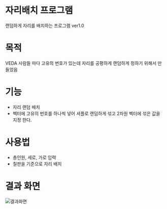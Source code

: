 # 자리배치 프로그램
랜덤하게 자리를 배치하는 프로그램 ver1.0

# 목적
VEDA 사람들 마다 고유의 번호가 있는데
자리를 공평하게 랜덤하게 정하기 위해서 만들었음

# 기능
- 자리 랜덤 배치
- 벡터에 고유의 번호를 하나씩 넣어 셔플로 랜덤하게 섞고
  2차원 벡터에 섞은 값을 지정 한다.

# 사용법
- 총인원, 세로, 가로 입력
- 칠판을 기준으로 자리 배치

# 결과 화면
![결과화면](링크)


